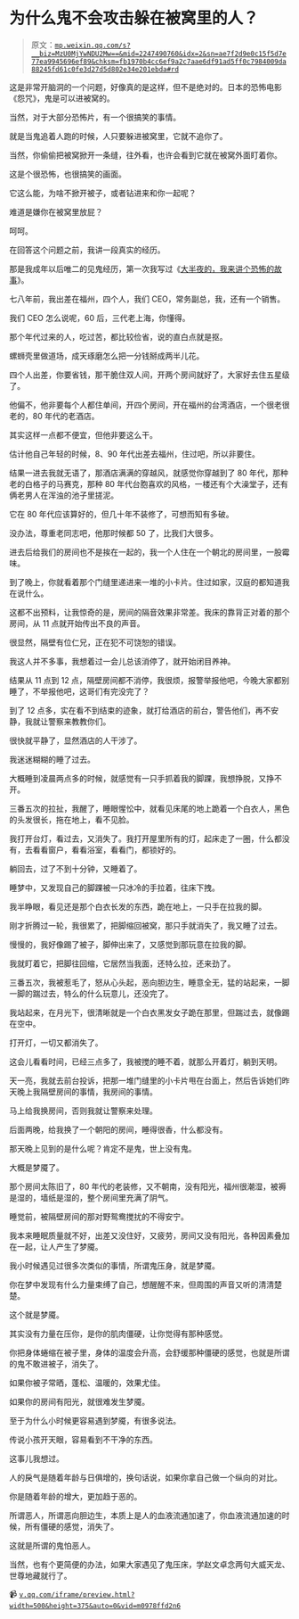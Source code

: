 # 为什么鬼不会攻击躲在被窝里的人？

> 原文：[`mp.weixin.qq.com/s?__biz=MzU0MjYwNDU2Mw==&mid=2247490760&idx=2&sn=ae7f2d9e0c15f5d7e77ea9945696ef89&chksm=fb1970b4cc6ef9a2c7aae6df91ad5ff0c7984009da88245fd61c0fe3d27d5d802e34e201ebda#rd`](http://mp.weixin.qq.com/s?__biz=MzU0MjYwNDU2Mw==&mid=2247490760&idx=2&sn=ae7f2d9e0c15f5d7e77ea9945696ef89&chksm=fb1970b4cc6ef9a2c7aae6df91ad5ff0c7984009da88245fd61c0fe3d27d5d802e34e201ebda#rd)

这是非常开脑洞的一个问题，好像真的是这样，但不是绝对的。日本的恐怖电影《怨咒》，鬼是可以进被窝的。

当然，对于大部分恐怖片，有一个很搞笑的事情。

就是当鬼追着人跑的时候，人只要躲进被窝里，它就不追你了。

当然，你偷偷把被窝掀开一条缝，往外看，也许会看到它就在被窝外面盯着你。

这是个很恐怖，也很搞笑的画面。

它这么能，为啥不掀开被子，或者钻进来和你一起呢？

难道是嫌你在被窝里放屁？

呵呵。

在回答这个问题之前，我讲一段真实的经历。

那是我成年以后唯二的见鬼经历，第一次我写过《[大半夜的，我来讲个恐怖的故事](http://mp.weixin.qq.com/s?__biz=MzU0MjYwNDU2Mw==&mid=2247490090&idx=1&sn=38fe61d5fa3a91f77c17469dbaabaa3b&chksm=fb197656cc6eff40e9c7b816e8c6a54ea153c0779caf2a9a53838838c787f6c5a242f669162d&scene=21#wechat_redirect)》。

七八年前，我出差在福州，四个人，我们 CEO，常务副总，我，还有一个销售。

我们 CEO 怎么说呢，60 后，三代老上海，你懂得。

那个年代过来的人，吃过苦，都比较俭省，说的直白点就是抠。

螺蛳壳里做道场，成天琢磨怎么把一分钱掰成两半儿花。

四个人出差，你要省钱，那干脆住双人间，开两个房间就好了，大家好去住五星级了。

他偏不，他非要每个人都住单间，开四个房间，开在福州的台湾酒店，一个很老很老的，80 年代的老酒店。

其实这样一点都不便宜，但他非要这么干。

估计他自己年轻的时候，8、90 年代出差去福州，住过吧，所以非要住。

结果一进去我就无语了，那酒店满满的穿越风，就感觉你穿越到了 80 年代，那种老的白格子的马赛克，那种 80 年代台胞喜欢的风格，一楼还有个大澡堂子，还有俩老男人在浑浊的池子里搓泥。

它在 80 年代应该算好的，但几十年不装修了，可想而知有多破。

没办法，尊重老同志吧，他那时候都 50 了，比我们大很多。

进去后给我们的房间也不是挨在一起的，我一个人住在一个朝北的房间里，一股霉味。

到了晚上，你就看着那个门缝里递进来一堆的小卡片。住过如家，汉庭的都知道我在说什么。

这都不出预料，让我惊奇的是，房间的隔音效果非常差。我床的靠背正对着的那个房间，从 11 点就开始传出不良的声音。

很显然，隔壁有位仁兄，正在犯不可饶恕的错误。

我这人并不多事，我想着过一会儿总该消停了，就开始闭目养神。

结果从 11 点到 12 点，隔壁房间都不消停，我很烦，报警举报他吧，今晚大家都别睡了，不举报他吧，这哥们有完没完了？

到了 12 点多，实在看不到结束的迹象，就打给酒店的前台，警告他们，再不安静，我就让警察来教教你们。

很快就平静了，显然酒店的人干涉了。

我迷迷糊糊的睡了过去。

大概睡到凌晨两点多的时候，就感觉有一只手抓着我的脚踝，我想挣脱，又挣不开。

三番五次的拉扯，我醒了，睡眼惺忪中，就看见床尾的地上跪着一个白衣人，黑色的头发很长，拖在地上，看不见脸。

我打开台灯，看过去，又消失了。我打开屋里所有的灯，起床走了一圈，什么都没有，去看看窗户，看看浴室，看看门，都锁好的。

躺回去，过了不到十分钟，又睡着了。

睡梦中，又发现自己的脚踝被一只冰冷的手拉着，往床下拽。

我半睁眼，看见还是那个白衣长发的东西，跪在地上，一只手在拉我的脚。

刚才折腾过一轮，我很累了，把脚缩回被窝，那只手就消失了，我又睡了过去。

慢慢的，我好像踢了被子，脚伸出来了，又感觉到那玩意在拉我的脚。

我就盯着它，把脚往回缩，它居然当我面，还特么拉，还来劲了。

三番五次，我被惹毛了，怒从心头起，恶向胆边生，睡意全无，猛的站起来，一脚一脚的踹过去，特么的什么玩意儿，还没完了。

我站起来，在月光下，很清晰就是一个白衣黑发女子跪在那里，但踹过去，就像踢在空中。

打开灯，一切又都消失了。

这会儿看看时间，已经三点多了，我被搅的睡不着，就那么开着灯，躺到天明。

天一亮，我就去前台投诉，把那一堆门缝里的小卡片甩在台面上，然后告诉她们昨天晚上我隔壁房间的事情，我房间的事情。

马上给我换房间，否则我就让警察来处理。

后面两晚，给我换了一个朝阳的房间，睡得很香，什么都没有。

那天晚上见到的是什么呢？肯定不是鬼，世上没有鬼。

大概是梦魇了。

那个房间太陈旧了，80 年代的老装修，又不朝南，没有阳光，福州很潮湿，被褥是湿的，墙纸是湿的，整个房间里充满了阴气。

睡觉前，被隔壁房间的那对野鸳鸯搅扰的不得安宁。

我本来睡眠质量就不好，出差又没住好，又疲劳，房间又没有阳光，各种因素叠加在一起，让人产生了梦魇。

我小时候遇见过很多次类似的事情，所谓鬼压身，就是梦魇。

你在梦中发现有什么力量束缚了自己，想醒醒不来，但周围的声音又听的清清楚楚。

这个就是梦魇。

其实没有力量在压你，是你的肌肉僵硬，让你觉得有那种感觉。

你把身体蜷缩在被子里，身体的温度会升高，会舒缓那种僵硬的感觉，也就是所谓的鬼不敢进被子，消失了。

如果你被子常晒，蓬松、温暖的，效果尤佳。

如果你的房间有阳光，就很难发生梦魇。

至于为什么小时候更容易遇到梦魇，有很多说法。

传说小孩开天眼，容易看到不干净的东西。

这事儿我想过。

人的戾气是随着年龄与日俱增的，换句话说，如果你拿自己做一个纵向的对比。

你是随着年龄的增大，更加趋于恶的。

所谓恶人，所谓恶向胆边生，本质上是人的血液流通加速了，你血液流通加速的时候，所有僵硬的感觉，消失了。

这就是所谓的鬼怕恶人。

当然，也有个更简便的办法，如果大家遇见了鬼压床，学赵文卓念两句大威天龙、世尊地藏就行了。

📹 [`v.qq.com/iframe/preview.html?width=500&height=375&auto=0&vid=m0978ffd2n6`](https://v.qq.com/iframe/preview.html?width=500&height=375&auto=0&vid=m0978ffd2n6)